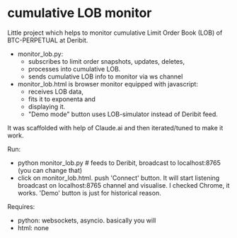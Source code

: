 # cumulative LOB monitor

Little project which helps to monitor cumulative Limit Order Book (LOB) of BTC-PERPETUAL at Deribit.

- monitor_lob.py:
  - subscribes to limit order snapshots, updates, deletes, 
  - processes into cumulative LOB. 
  - sends cumulative LOB info to monitor via ws channel 
- monitor_lob.html is browser monitor equipped with javascript:
  - receives LOB data, 
  - fits it to exponenta and 
  - displaying it. 
  - "Demo mode" button uses LOB-simulator instead of Deribit feed. 

It was scaffolded with help of Claude.ai and then iterated/tuned to make it work. 

Run:
- python monitor_lob.py # feeds to Deribit, broadcast to localhost:8765 (you can change that)
- click on monitor_lob.html. push 'Connect' button. It will start listening broadcast on localhost:8765 channel and visualise. I checked Chrome, it works. 'Demo' button is just for historical reason.

Requires:
- python: websockets, asyncio. basically you will 
- html: none
